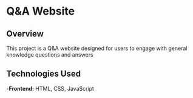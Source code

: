 # Q&A Website

## Overview

This project is a Q&A website designed for users to engage with general knowledge questions and answers

## Technologies Used

-**Frontend:** HTML, CSS, JavaScript
